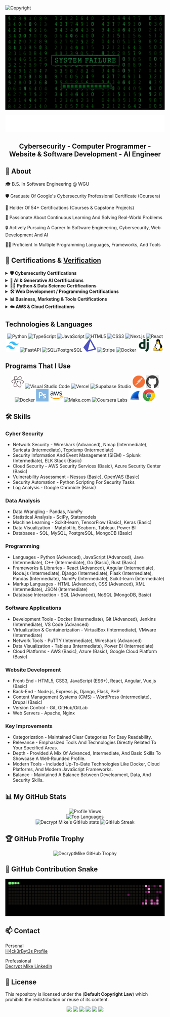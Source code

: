 ![Copyright](https://img.shields.io/badge/Copyright-©%202025-black?style=for-the-badge)


<p align="center">
  <img src="H4ck3rByt3s.gif" alt="Decrypt Mike Rain Animation" width="1100" height="300" />
</p>

<p align="center">
  <img src="DecryptMike.png" alt="Decrypt Mike Logo" />
</p>

<h2 align="center">
   Cybersecurity - Computer Programmer - Website & Software Development - AI Engineer
</h2>

## 👾 About

🎓 B.S. In Software Engineering @ WGU

🛡️ Graduate Of Google's Cybersecurity Professional Certificate (Coursera)

🔖 Holder Of 54+ Certifications (Courses & Capstone Projects)

🧠 Passionate About Continuous Learning And Solving Real-World Problems

🔒 Actively Pursuing A Career In Software Engineering, Cybersecurity, Web Development And AI

👨‍💻 Proficient In Multiple Programming Languages, Frameworks, And Tools

## 📜 Certifications & [Verification](https://drive.google.com/drive/folders/1LS1OOaF6PA33uxKgK3WIWN73c1YzJ4LE?usp=drive_link) 

<details>
<summary><strong>🛡️ Cybersecurity Certifications</strong></summary><br/>

![Google](https://img.shields.io/badge/Google-Google%20Cybersecurity-10b981?style=flat-square&logo=google&logoColor=white&labelColor=555)
![Google](https://img.shields.io/badge/Google-Foundations%20of%20Cybersecurity-10b981?style=flat-square&logo=google&logoColor=white&labelColor=555)
![Google](https://img.shields.io/badge/Google-Assets%20Threats%20%26%20Vulnerabilities-10b981?style=flat-square&logo=google&logoColor=white&labelColor=555)
![Google](https://img.shields.io/badge/Google-Connect%20and%20Protect-10b981?style=flat-square&logo=google&logoColor=white&labelColor=555)
![Google](https://img.shields.io/badge/Google-Play%20It%20Safe-10b981?style=flat-square&logo=google&logoColor=white&labelColor=555)
![Google](https://img.shields.io/badge/Google-Tools%20of%20the%20Trade-10b981?style=flat-square&logo=google&logoColor=white&labelColor=555)
![Google](https://img.shields.io/badge/Google-Sound%20the%20Alarm-10b981?style=flat-square&logo=google&logoColor=white&labelColor=555)
![Google](https://img.shields.io/badge/Google-Put%20It%20to%20Work-10b981?style=flat-square&logo=google&logoColor=white&labelColor=555)
![IBM](https://img.shields.io/badge/IBM-Cybersecurity%20Case%20Studies-10b981?style=flat-square&logo=ibm&logoColor=white&labelColor=555)
![IBM](https://img.shields.io/badge/IBM-Lightning%20Strikes%20Case%20Study-10b981?style=flat-square&logo=ibm&logoColor=white&labelColor=555)
![IBM](https://img.shields.io/badge/IBM-Capstone%20Final%20Project-10b981?style=flat-square&logo=ibm&logoColor=white&labelColor=555)
![Coursera](https://img.shields.io/badge/Coursera-Google%20Cybersecurity%20Certificate%20V2-10b981?style=flat-square&logo=coursera&logoColor=white&labelColor=555)
![Cisco](https://img.shields.io/badge/%20Cisco-Ethical%20Hacker-10b981?style=flat-square&labelColor=555&logo=cisco&logoColor=white)

</details>

<details>
<summary><strong>🤖 AI & Generative AI Certifications</strong></summary><br/>

![GoogleCloud](https://img.shields.io/badge/GoogleCloud-Responsible%20AI-ef4444?style=flat-square&logo=googlecloud&logoColor=white&labelColor=555)
![GoogleCloud](https://img.shields.io/badge/GoogleCloud-Introduction%20to%20Generative%20AI-ef4444?style=flat-square&logo=googlecloud&logoColor=white&labelColor=555)
![GoogleCloud](https://img.shields.io/badge/GoogleCloud-Introduction%20to%20Large%20Language%20Models-ef4444?style=flat-square&logo=googlecloud&logoColor=white&labelColor=555)
![GoogleCloud](https://img.shields.io/badge/GoogleCloud-Introduction%20to%20Responsible%20AI-ef4444?style=flat-square&logo=googlecloud&logoColor=white&labelColor=555)
![Coursera](https://img.shields.io/badge/Coursera-GenAI%20for%20Data%20Analysis-ef4444?style=flat-square&logo=coursera&logoColor=white&labelColor=555)
![Coursera](https://img.shields.io/badge/Coursera-GenAI%20Web%20Dev%20Python%20Copilot-ef4444?style=flat-square&logo=coursera&logoColor=white&labelColor=555)
![Coursera](https://img.shields.io/badge/Coursera-Gemini%20Marketing%20Plan-ef4444?style=flat-square&logo=coursera&logoColor=white&labelColor=555)
![Coursera](https://img.shields.io/badge/Coursera-Google%20AI%20Essentials-ef4444?style=flat-square&logo=coursera&logoColor=white&labelColor=555)
![Coursera](https://img.shields.io/badge/Coursera-OpenAI%20API%20for%20Beginners-ef4444?style=flat-square&logo=coursera&logoColor=white&labelColor=555)
![IBM](https://img.shields.io/badge/IBM-Generative%20AI%20Software%20Dev-ef4444?style=flat-square&logo=ibm&logoColor=white&labelColor=555)
![Amazon](https://img.shields.io/badge/Amazon-Generative%20AI%20in%20Software%20Dev-ef4444?style=flat-square&logo=amazon&logoColor=white&labelColor=555)
![Make.com](https://img.shields.io/badge/Make.com-AI%20Content%20Automation-ef4444?style=flat-square&logo=make&logoColor=white&labelColor=555)

</details>

<details>
<summary><strong>🧑‍💻 Python & Data Science Certifications</strong></summary><br/>

![Coursera](https://img.shields.io/badge/Coursera-Python%20101-3b82f6?style=flat-square&logo=coursera&logoColor=white&labelColor=555)
![Coursera](https://img.shields.io/badge/Coursera-Exploratory%20Data%20Analysis-3b82f6?style=flat-square&logo=coursera&logoColor=white&labelColor=555)
![Coursera](https://img.shields.io/badge/Coursera-Decryption%20with%20Python-3b82f6?style=flat-square&logo=coursera&logoColor=white&labelColor=555)
![Coursera](https://img.shields.io/badge/Coursera-Data%20Analysis%20with%20OpenAI-3b82f6?style=flat-square&logo=coursera&logoColor=white&labelColor=555)
![Coursera](https://img.shields.io/badge/Coursera-Flask%20Web%20App%20with%20Python-3b82f6?style=flat-square&logo=flask&logoColor=white&labelColor=555)
![Python](https://img.shields.io/badge/Python-Update%20File%20Algorithm-3b82f6?style=flat-square&logo=python&logoColor=white&labelColor=555)
![Python](https://img.shields.io/badge/Python-Import%20Parsing%20Txtfile-3b82f6?style=flat-square&logo=python&logoColor=white&labelColor=555)
![Python](https://img.shields.io/badge/Python-Create%20Another%20Algorithm-3b82f6?style=flat-square&logo=python&logoColor=white&labelColor=555)
![Google](https://img.shields.io/badge/Google-Foundations%20Data%20Everywhere-3b82f6?style=flat-square&logo=google&logoColor=white&labelColor=555)
![IBM](https://img.shields.io/badge/IBM-Python%20for%20Data%20Science-3b82f6?style=flat-square&logo=ibm&logoColor=white&labelColor=555)
![Duke](https://img.shields.io/badge/Duke-Python%20Scripting-3b82f6?style=flat-square&logo=duke&logoColor=white&labelColor=555)

</details>

<details>
<summary><strong>🛠️ Web Development / Programming Certifications</strong></summary><br/>

![Coursera](https://img.shields.io/badge/Coursera-Build%20Portfolio%20Website-8b5cf6?style=flat-square&logo=coursera&logoColor=white&labelColor=555)
![Coursera](https://img.shields.io/badge/Coursera-JavaScript%20Intro-8b5cf6?style=flat-square&logo=javascript&logoColor=white&labelColor=555)
![Coursera](https://img.shields.io/badge/Coursera-HTML%20Intro-8b5cf6?style=flat-square&logo=html5&logoColor=white&labelColor=555)
![Coursera](https://img.shields.io/badge/Coursera-HTML%2C%20CSS%2C%20JS%20for%20Developers-8b5cf6?style=flat-square&logo=html5&logoColor=white&labelColor=555)
![Coursera](https://img.shields.io/badge/Coursera-Java%20JDBC-8b5cf6?style=flat-square&logo=java&logoColor=white&labelColor=555)
![Coursera](https://img.shields.io/badge/Coursera-C%2B%2B%20Calculator-8b5cf6?style=flat-square&logo=cpp&logoColor=white&labelColor=555)
![Coursera](https://img.shields.io/badge/Coursera-Programming%20in%20C%23-8b5cf6?style=flat-square&logo=csharp&logoColor=white&labelColor=555)
![Coursera](https://img.shields.io/badge/Coursera-JavaScript%20with%20AI-8b5cf6?style=flat-square&logo=javascript&logoColor=white&labelColor=555)
![IBM](https://img.shields.io/badge/IBM-Intro%20to%20HTML%20CSS%20JS-8b5cf6?style=flat-square&logo=ibm&logoColor=white&labelColor=555)
![Johns%20Hopkins](https://img.shields.io/badge/Johns%20Hopkins-Web%20Dev%20with%20HTML%20CSS%20JS-8b5cf6?style=flat-square&logo=html5&logoColor=white&labelColor=555)
![Simplilearn](https://img.shields.io/badge/Simplilearn-Programming%20with%20C%23-8b5cf6?style=flat-square&logo=csharp&logoColor=white&labelColor=555)

</details>

<details>
<summary><strong>📊 Business, Marketing & Tools Certifications</strong></summary><br/>

![Coursera](https://img.shields.io/badge/Coursera-Business%20Analysis%20%26%20Process%20Management-60a5fa?style=flat-square&logo=coursera&logoColor=white&labelColor=555)
![Coursera](https://img.shields.io/badge/Coursera-Create%20Google%20Ads%20Campaign-60a5fa?style=flat-square&logo=googleads&logoColor=white&labelColor=555)
![Coursera](https://img.shields.io/badge/Coursera-Facebook%20Ads%20Campaign-60a5fa?style=flat-square&logo=facebook&logoColor=white&labelColor=555)
![Coursera](https://img.shields.io/badge/Coursera-Intro%20to%20Google%20Docs-60a5fa?style=flat-square&logo=google&logoColor=white&labelColor=555)
![Coursera](https://img.shields.io/badge/Coursera-Data%20Visualization%20with%20Skills.AI-60a5fa?style=flat-square&logo=chartdotjs&logoColor=white&labelColor=555)

</details>

<details>
<summary><strong>☁️ AWS & Cloud Certifications</strong></summary><br/>

![Amazon](https://img.shields.io/badge/Amazon-Data%20Analytics%20%26%20Databases-f97316?style=flat-square&logo=amazon&logoColor=white&labelColor=555)
![AWS](https://img.shields.io/badge/AWS-Software%20Dev%20Practices-f97316?style=flat-square&logo=amazonaws&logoColor=white&labelColor=555)
![AWS](https://img.shields.io/badge/AWS-Python%20App%20Dev-f97316?style=flat-square&logo=amazonaws&logoColor=white&labelColor=555)
![Whizlabs](https://img.shields.io/badge/Whizlabs-AWS%20Data%20Analytics-f97316?style=flat-square&logo=amazonaws&logoColor=white&labelColor=555)

</details>

## Technologies & Languages 

<p align="center">
  <img src="https://cdn.jsdelivr.net/gh/devicons/devicon/icons/python/python-original.svg" alt="Python" width="40" height="40"/>
  <img src="https://cdn.jsdelivr.net/gh/devicons/devicon/icons/typescript/typescript-original.svg" alt="TypeScript" width="40" height="40"/>
  <img src="https://cdn.jsdelivr.net/gh/devicons/devicon/icons/javascript/javascript-original.svg" alt="JavaScript" width="40" height="40"/>
  <img src="https://cdn.jsdelivr.net/gh/devicons/devicon/icons/html5/html5-original.svg" alt="HTML5" width="40" height="40"/>
  <img src="https://cdn.jsdelivr.net/gh/devicons/devicon/icons/css3/css3-original.svg" alt="CSS3" width="40" height="40"/>
  <img src="https://cdn.jsdelivr.net/gh/devicons/devicon/icons/nextjs/nextjs-original.svg" alt="Next.js" width="40" height="40"/>
  <img src="https://cdn.jsdelivr.net/gh/devicons/devicon/icons/react/react-original.svg" alt="React" width="40" height="40"/>
  <img src="./assets/tailwindcss.png" alt="Tailwind CSS" width="40" height="40" />
  <img src="https://cdn.jsdelivr.net/gh/devicons/devicon/icons/fastapi/fastapi-original.svg" alt="FastAPI" width="40" height="40"/>
 <img src="https://cdn.jsdelivr.net/gh/devicons/devicon/icons/postgresql/postgresql-original.svg" alt="SQL/PostgreSQL" width="40" height="40"/>
  <img src="./assets/prisma.png" alt="Prisma" width="40" height="40" />
  <img src="https://logos-world.net/wp-content/uploads/2021/03/Stripe-Logo.png" alt="Stripe" width="40" height="40"/>
  <img src="https://cdn.jsdelivr.net/gh/devicons/devicon/icons/docker/docker-original.svg" alt="Docker" width="40" height="40"/>
  <img src="./assets/django.png" alt="Django" width="40" height="40"/>
  <img src="./assets/linux.png" alt="Linux" width="40" height="40"/>
</p>

## Programs That I Use 

<p align="center">
  <img src="./assets/atom.png" alt="Atom" width="40" height="40"/>
  <img src="https://cdn.jsdelivr.net/gh/devicons/devicon/icons/vscode/vscode-original.svg" alt="Visual Studio Code" width="40" height="40"/>
  <img src="https://assets.vercel.com/image/upload/front/favicon/vercel/180x180.png" alt="Vercel" width="40" height="40"/>
  <img src="https://avatars.githubusercontent.com/u/8296347?s=200&v=4" alt="Supabase Studio" width="40" height="40"/>
  <img src="./assets/postman.png" alt="Postman" width="40" height="40" />
  <img src="./assets/Github.jpg" alt="GitHub" width="40" height="40"/>
  <img src="https://cdn.jsdelivr.net/gh/devicons/devicon/icons/docker/docker-original.svg" alt="Docker" width="40" height="40"/>
  <img src="./assets/ADPS.png" alt="Photoshop" width="40" height="40"/>
  <img src="./assets/Aws.png" alt="AWS Cloud" width="40" height="40"/>
  <img src="https://avatars.githubusercontent.com/u/68487943?s=200&v=4" alt="Make.com" width="40" height="40"/>
  <img src="https://cdn.iconscout.com/icon/free/png-256/coursera-3628694-3030164.png" alt="Coursera Labs" width="40" height="40"/>
<img src="./assets/wireshark.jpeg" alt="Wireshark" width="40" height="40"/>
  <img src="./assets/chrome.png" alt="Chrome" width="40" height="40"/>
</p>

## 🛠 Skills

### Cyber Security
- Network Security - Wireshark (Advanced), Nmap (Intermediate), Suricata (Intermediate), Tcpdump (Intermediate)
- Security Information And Event Management (SIEM) - Splunk (Intermediate), ELK Stack (Basic)
- Cloud Security - AWS Security Services (Basic), Azure Security Center (Basic)
- Vulnerability Assessment - Nessus (Basic), OpenVAS (Basic)
- Security Automation - Python Scripting For Security Tasks
- Log Analysis - Google Chronicle (Basic)
  
### Data Analysis
- Data Wrangling - Pandas, NumPy
- Statistical Analysis - SciPy, Statsmodels
- Machine Learning - Scikit-learn, TensorFlow (Basic), Keras (Basic)
- Data Visualization - Matplotlib, Seaborn, Tableau, Power BI
- Databases - SQL, MySQL, PostgreSQL, MongoDB (Basic)

### Programming
- Languages - Python (Advanced), JavaScript (Advanced), Java (Intermediate), C++ (Intermediate), Go (Basic), Rust (Basic)
- Frameworks & Libraries - React (Advanced), Angular (Intermediate), Node.js (Intermediate), Django (Intermediate), Flask (Intermediate), Pandas (Intermediate), NumPy (Intermediate), Scikit-learn (Intermediate)
- Markup Languages - HTML (Advanced), CSS (Advanced), XML (Intermediate), JSON (Intermediate)
- Database Interaction - SQL (Advanced), NoSQL (MongoDB, Basic)

### Software Applications
- Development Tools - Docker (Intermediate), Git (Advanced), Jenkins (Intermediate), VS Code (Advanced)
- Virtualization & Containerization - VirtualBox (Intermediate), VMware (Intermediate)
- Network Tools - PuTTY (Intermediate), Wireshark (Advanced)
- Data Visualization - Tableau (Intermediate), Power BI (Intermediate)
- Cloud Platforms - AWS (Basic), Azure (Basic), Google Cloud Platform (Basic)

### Website Development
- Front-End - HTML5, CSS3, JavaScript (ES6+), React, Angular, Vue.js (Basic)
- Back-End - Node.js, Express.js, Django, Flask, PHP
- Content Management Systems (CMS) - WordPress (Intermediate), Drupal (Basic)
- Version Control - Git, GitHub/GitLab
- Web Servers - Apache, Nginx

### Key Improvements
- Categorization - Maintained Clear Categories For Easy Readability.
- Relevance - Emphasized Tools And Technologies Directly Related To Your Specified Areas.
- Depth - Provided A Mix Of Advanced, Intermediate, And Basic Skills To Showcase A Well-Rounded Profile.
- Modern Tools - Included Up-To-Date Technologies Like Docker, Cloud Platforms, And Modern JavaScript Frameworks.
- Balance - Maintained A Balance Between Development, Data, And Security Skills.

## 📊 My GitHub Stats

<p align="center">
<img src="https://komarev.com/ghpvc/?username=DecryptMike&style=flat-square&color=00FF00" alt="Profile Views" /><br>
  <img src="https://github-readme-stats.vercel.app/api/top-langs/?username=DecryptMike&layout=compact&hide_border=true&title_color=00FF00&text_color=00FF00&bg_color=000000" alt="Top Languages" /><br>
   <img src="https://github-readme-stats.vercel.app/api?username=DecryptMike&show_icons=true&hide_border=true&title_color=00FF00&icon_color=00FF00&text_color=00FF00&bg_color=000000" alt="Decrypt Mike's GitHub stats" />
  <img src="https://github-readme-streak-stats.herokuapp.com/?user=DecryptMike&hide_border=true&currStreakLabel=00FF00&fire=00FF00&ring=00FF00&sideNums=00FF00&currStreakNum=00FF00&sideLabels=00FF00&dates=00FF00&background=000000" alt="GitHub Streak" />

</p>

## 🏆 GitHub Profile Trophy

<p align="center">
  <img src="https://github-profile-trophy.vercel.app/?username=DecryptMike&theme=darkhub&no-bg=false&no-frame=false&margin-w=15&margin-h=15&column=4" alt="DecryptMike GitHub Trophy" />
</p>

## 🐍 GitHub Contribution Snake

<p align="center">
  <img src="DecryptMike Custom Snk.gif" width="700" />
</p>


## 📫 Contact

Personal <br>
[H4ck3rByt3s Profile](https://h4ck3rbyt3s.systeme.io/profile) 

Professional <br>
[Decrypt Mike LinkedIn](https://www.linkedin.com/in/h4ck3rbyt3s) 

## 📄 License

This repository is licensed under the (**Default Copyright Law**) which prohibits the redistribution or reuse of its content.

<p align="center">
   <img src="https://img.shields.io/badge/Focus-Cybersecurity-0F9D58?style=for-the-badge&logo=datadog&logoColor=white"/>
   <img src="https://img.shields.io/badge/Focus-Web%20Development-1572B6?style=for-the-badge&logo=html5&logoColor=white"/>
<img src="https://img.shields.io/badge/FOCUS-ARTIFICIAL%20INTELLIGENCE-636363?style=for-the-badge&labelColor=4B4B4B&color=9333EA&logo=openai&logoColor=white"/>
   <img src="https://img.shields.io/badge/Focus-Software%20Development-4B8BBE?style=for-the-badge&logo=python&logoColor=white"/>
   <img src="https://img.shields.io/badge/Focus-Computer%20Programming-F7DF1E?style=for-the-badge&logo=javascript&logoColor=black"/>
   <img src="https://img.shields.io/badge/Made%20By-DecryptMike-limegreen?style=for-the-badge&logo=github"/>
</p>
